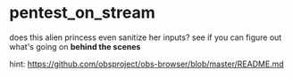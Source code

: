 # pentest_on_stream

does this alien princess even sanitize her inputs?
see if you can figure out what's going on **behind the scenes**

hint: https://github.com/obsproject/obs-browser/blob/master/README.md
